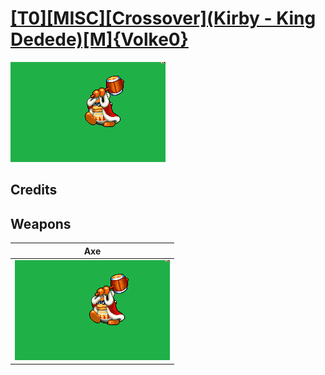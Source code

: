 # [\[T0\]\[MISC\]\[Crossover\]\(Kirby - King Dedede\)\[M\]{Volke0}](./%5BT0%5D%5BMISC%5D%5BCrossover%5D(Kirby%20-%20King%20Dedede)%5BM%5D%7BVolke0%7D)

<img src="./3.%20Axe/Axe_000.png" alt="[T0][MISC][Crossover](Kirby - King Dedede)[M]{Volke0} standing" />

## Credits



## Weapons


|Axe |
|  :---: |
| <img alt="Axe animation" src="./3.%20Axe/Axe.gif" /> |
